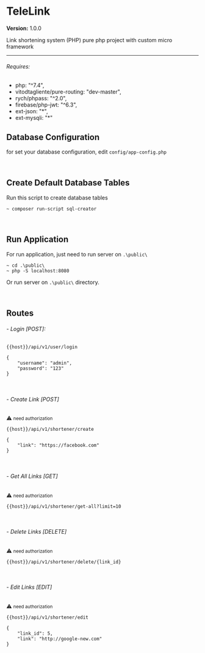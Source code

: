 <h1>TeleLink</h1>

**Version:**
<span>1.0.0</span>

<p>Link shortening system (PHP) pure php project with custom micro framework</p>

----

<h6>Requires:</h6>

<ul>
    <li>php: "^7.4",</li>
    <li>vitodtagliente/pure-routing: "dev-master",</li>
    <li>rych/phpass: "^2.0",</li>
    <li>firebase/php-jwt: "^6.3",</li>
    <li>ext-json: "*",</li>
    <li>ext-mysqli: "*"</li>
</ul>

<h2>Database Configuration</h2>

for set your database configuration, edit `config/app-config.php`

<br/>

<h2>Create Default Database Tables</h2>

Run this script to create database tables
```
~ composer run-script sql-creator
```

<br/>

<h2>Run Application</h2>

For run application, just need to run server on `.\public\`
```
~ cd .\public\
~ php -S localhost:8080
```
Or run server on `.\public\` directory.

<br/>

<h2>Routes</h2>

<h6>- Login [POST]:</h6>

```
{{host}}/api/v1/user/login
```
```
{
    "username": "admin",
    "password": "123"
}
```

<br>

<h6>- Create Link [POST]</h6>

:warning: <small>need authorization</small>
```
{{host}}/api/v1/shortener/create
```
```
{
    "link": "https://facebook.com"
}
```

<br>

<h6>- Get All Links [GET]</h6>

:warning: <small>need authorization</small>
```
{{host}}/api/v1/shortener/get-all?limit=10
```

<br>

<h6>- Delete Links [DELETE]</h6>

:warning: <small>need authorization</small>
```
{{host}}/api/v1/shortener/delete/{link_id}
```

<br>

<h6>- Edit Links [EDIT]</h6>

:warning: <small>need authorization</small>
```
{{host}}/api/v1/shortener/edit
```
```
{
    "link_id": 5,
    "link": "http://google-new.com"
}
```
